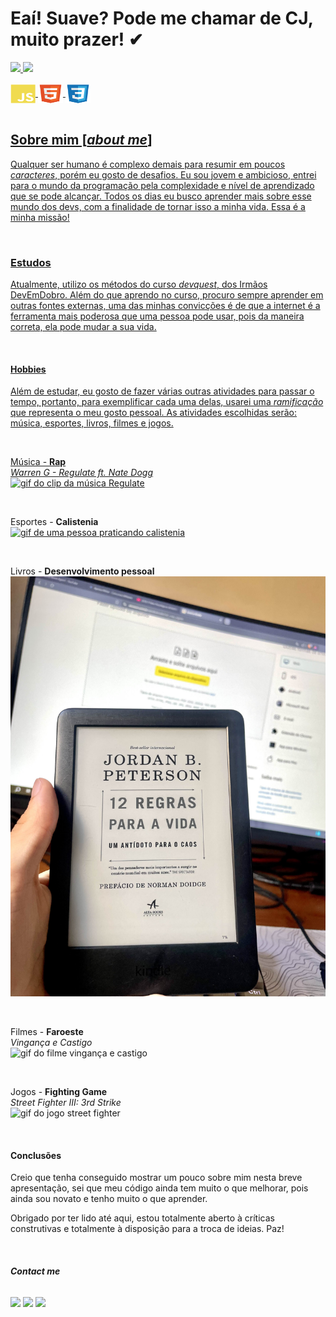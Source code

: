 # Eaí! Suave? Pode me chamar de CJ, muito prazer! ✔

 <div>
   <a href="https://github.com/cjgoul4rt">
   <img height="180em" src="https://github-readme-stats.vercel.app/api?username=cjgoul4rt&show_icons=true&theme=synthwave&include_all_commits=true&count_private=true"/>
   <img height="180em" src="https://github-readme-stats.vercel.app/api/top-langs/?username=cjgoul4rt&layout=compact&langs_count=6&theme=synthwave"/>
</div>
    
<div style="display: inline_block"><br>
  <img align="center" alt="Js" height="30" width="40" src="https://raw.githubusercontent.com/devicons/devicon/master/icons/javascript/javascript-plain.svg">
  <img align="center" alt="HTML" height="30" width="40" src="https://raw.githubusercontent.com/devicons/devicon/master/icons/html5/html5-original.svg">
  <img align="center" alt="CSS" height="30" width="40" src="https://raw.githubusercontent.com/devicons/devicon/master/icons/css3/css3-original.svg">
</div>

<br>

## Sobre mim [_about me_]

Qualquer ser humano é complexo demais para resumir em poucos _caracteres_, porém eu gosto de desafios. Eu sou jovem e ambicioso, entrei para o mundo da programação pela complexidade e nível de aprendizado que se pode alcançar. Todos os dias eu busco aprender mais sobre esse mundo dos devs, com a finalidade de tornar isso a minha vida. Essa é a minha missão!

<br>

### Estudos

Atualmente, utilizo os métodos do curso _devquest_, dos Irmãos DevEmDobro. Além do que aprendo no curso, procuro sempre aprender em outras fontes externas, uma das minhas convicções é de que a internet é a ferramenta mais poderosa que uma pessoa pode usar, pois da maneira correta, ela pode mudar a sua vida.

<br>

#### Hobbies

Além de estudar, eu gosto de fazer várias outras atividades para passar o tempo, portanto, para exemplificar cada uma delas, usarei uma _ramificação_ que representa o meu gosto pessoal. As atividades escolhidas serão: música, esportes, livros, filmes e jogos.

<br>

Música - **Rap**
<br>
_Warren G - Regulate ft. Nate Dogg_ 
<br>
[<img src="./regulate.gif" alt="gif do clip da música Regulate">](https://https://www.youtube.com/watch?v=1plPyJdXKIY)


<br>

Esportes - **Calistenia**
<br>
[<img src="./calisthenics.gif" alt="gif de uma pessoa praticando calistenia">](https://https://www.youtube.com/watch?v=bU7Ue4xF3YI)


<br>

Livros - **Desenvolvimento pessoal**
<br>
<img src="./12-regras-para-a-vida.jpg" alt="foto do livro 12 regras para a vida">



<br>

Filmes - **Faroeste**
<br>
_Vingança e Castigo_
<br>
<img src="./faroeste.gif" alt="gif do filme vingança e castigo">



<br>

Jogos - **Fighting Game**
<br>
_Street Fighter III: 3rd Strike_
<br>
<img src="./yang.gif" alt="gif do jogo street fighter">



<br>


#### **Conclusões**

Creio que tenha conseguido mostrar um pouco sobre mim nesta breve apresentação, sei que meu código ainda tem muito o que melhorar, pois ainda sou novato e tenho muito o que aprender.

Obrigado por ter lido até aqui, estou totalmente aberto à críticas construtivas e totalmente à disposição para a troca de ideias. Paz!

<br>


###### **_Contact me_**
 
<div> 

 <a href="https://www.instagram.com/cleitongoulart?igsh=bDhmeHBmZWdqMGFm&utm_source=qr" target="_blank"><img src="https://img.shields.io/badge/-Instagram-%23E4405F?style=for-the-badge&logo=instagram&logoColor=white" target="_blank"></a>
 <a href="https://discord.gg/G3sWYVvpfB" target="_blank"><img src="https://img.shields.io/badge/Discord-7289DA?style=for-the-badge&logo=discord&logoColor=white" target="_blank"></a> 
 <a href="https://linkedin.com/in/cjgoul4rt" target="_blank"><img src="https://img.shields.io/badge/-LinkedIn-%230077B5?style=for-the-badge&logo=linkedin&logoColor=white" target="_blank"></a>
</div>

